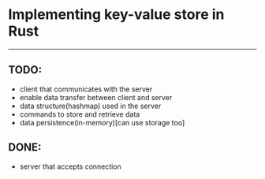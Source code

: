 # Implementing key-value store in Rust
---

## TODO:
- client that communicates with the server
- enable data transfer between client and server
- data structure(hashmap) used in the server
- commands to store and retrieve data
- data persistence(in-memory)[can use storage too]

## DONE:
- server that accepts connection

